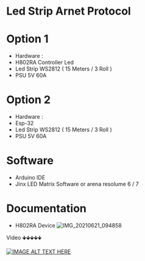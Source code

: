 # Led Strip Arnet Protocol

# Option 1
- Hardware :
- H802RA Controller Led
- Led Strip WS2812 ( 15 Meters / 3 Roll )
- PSU 5V 60A

# Option 2
- Hardware :
- Esp-32
- Led Strip WS2812 ( 15 Meters / 3 Roll )
- PSU 5V 60A

# Software
- Arduino IDE
- Jinx LED Matrix Software or arena resolume 6 / 7

# Documentation
- H802RA Device
![IMG_20210621_094858](https://user-images.githubusercontent.com/50385294/125885177-6939edcb-3a00-4f20-a25f-0f6394cd7852.jpg)

Video
🡻🡻🡻🡻🡻

[![IMAGE ALT TEXT HERE](https://img.youtube.com/vi/azLhJlrdmXo/0.jpg)](https://www.youtube.com/watch?v=azLhJlrdmXo")

